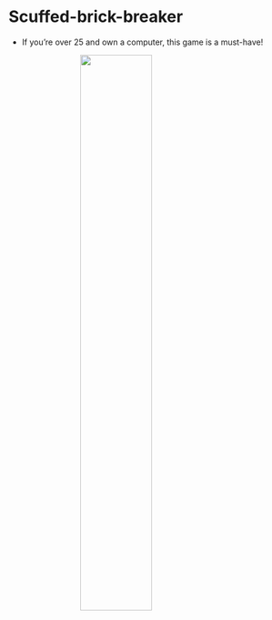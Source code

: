 # Scuffed-brick-breaker
- If you’re over 25 and own a computer, this game is a must-have!
<img src="https://user-images.githubusercontent.com/88464178/193500725-fd3193a7-e35c-43b5-9cb3-f910d781992c.jpg" style="display: block;margin-left: auto;margin-right: auto;width: 50%;">
